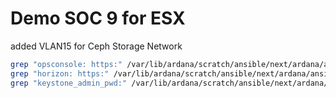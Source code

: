 # Demo SOC 9 for ESX

added VLAN15 for Ceph Storage Network
```bash
grep "opsconsole: https:" /var/lib/ardana/scratch/ansible/next/ardana/ansible/group_vars/all 
grep "horizon: https:" /var/lib/ardana/scratch/ansible/next/ardana/ansible/group_vars/all
grep "keystone_admin_pwd:" /var/lib/ardana/scratch/ansible/next/ardana/ansible/group_vars/entry-scale-kvm-control-plane-1
```
